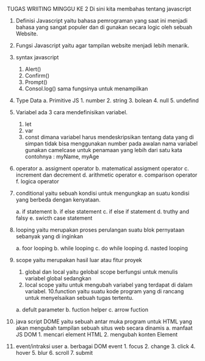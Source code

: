 TUGAS WRIITING MINGGU KE 2
Di sini kita membahas tentang javascript
1. Definisi 
    Javascript yaitu bahasa pemrograman yang saat ini menjadi bahasa yang sangat populer dan di gunakan secara logic oleh sebuah Website. 
2. Fungsi Javascript 
    yaitu agar tampilan website menjadi lebih menarik.
3. syntax javascript
    1. Alert() 
    2. Confirm()
    3. Prompt()
    4. Consol.log()
    sama fungsinya untuk menampilkan
4. Type Data 
    a. Primitive JS
        1. number
        2. string
        3. bolean
        4. null
        5. undefind
5. Variabel
    ada 3 cara mendefinisikan variabel.
    1. let
    2. var
    3. const
    dimana variabel harus mendeskripsikan tentang data yang di simpan
    tidak bisa menggunakan number pada awalan nama variabel 
    gunakan camelcase untuk penamaan yang lebih dari satu kata  
            contohnya : myName, myAge 
6. operator
    a. assigment operator 
    b. matematical assigment operator
    c. increment dan decrement 
    d. arithmetic operator 
    e. comparison operator
    f. logica operator
7. conditional 
    yaitu sebuah kondisi untuk mengungkap an suatu kondisi yang berbeda dengan kenyataan.

    a. if statement 
    b. if else statement
    c. if else if statement
    d. truthy and falsy
    e. swicth case statement
8. looping
    yaitu merupakan proses perulangan suatu blok pernyataan sebanyak yang di inginkan 

    a. foor looping
    b. while looping
    c. do while looping
    d. nasted looping
9. scope 
    yaitu merupakan hasil luar atau fitur proyek
    1.  global dan local 
        yaitu gelobal scope berfungsi untuk menulis variabel global sedangkan 
    2. local scope 
        yaitu untuk mengubah variabel yang terdapat di dalam variabel.
10.function 
    yaitu suatu kode program yang di rancang untuk menyelsaikan sebuah tugas tertentu.

    a. defult parameter
    b. fuction helper
    c. arrow fuction 
11. java script DOME
    yaitu sebuah antar muka program untuk HTML yang akan mengubah tampilan sebuah situs web secara dinamis
    a. manfaat JS DOM
        1. mencari element HTML
        2. mengubah konten Element 
12. event/intraksi user
    a. berbagai DOM event
        1. focus
        2. change
        3. click
        4. hover
        5. blur
        6. scroll
        7. submit


